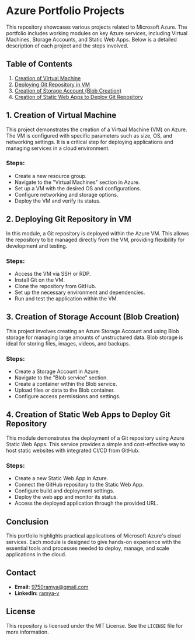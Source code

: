 # Azure Portfolio Projects

This repository showcases various projects related to Microsoft Azure. The portfolio includes working modules on key Azure services, including Virtual Machines, Storage Accounts, and Static Web Apps. Below is a detailed description of each project and the steps involved.

## Table of Contents

1. [Creation of Virtual Machine](#1-creation-of-virtual-machine)
2. [Deploying Git Repository in VM](#2-deploying-git-repository-in-vm)
3. [Creation of Storage Account (Blob Creation)](#3-creation-of-storage-account-blob-creation)
4. [Creation of Static Web Apps to Deploy Git Repository](#4-creation-of-static-web-apps-to-deploy-git-repository)

## 1. Creation of Virtual Machine

This project demonstrates the creation of a Virtual Machine (VM) on Azure. The VM is configured with specific parameters such as size, OS, and networking settings. It is a critical step for deploying applications and managing services in a cloud environment.

### Steps:
- Create a new resource group.
- Navigate to the "Virtual Machines" section in Azure.
- Set up a VM with the desired OS and configurations.
- Configure networking and storage options.
- Deploy the VM and verify its status.

## 2. Deploying Git Repository in VM

In this module, a Git repository is deployed within the Azure VM. This allows the repository to be managed directly from the VM, providing flexibility for development and testing.

### Steps:
- Access the VM via SSH or RDP.
- Install Git on the VM.
- Clone the repository from GitHub.
- Set up the necessary environment and dependencies.
- Run and test the application within the VM.

## 3. Creation of Storage Account (Blob Creation)

This project involves creating an Azure Storage Account and using Blob storage for managing large amounts of unstructured data. Blob storage is ideal for storing files, images, videos, and backups.

### Steps:
- Create a Storage Account in Azure.
- Navigate to the "Blob service" section.
- Create a container within the Blob service.
- Upload files or data to the Blob container.
- Configure access permissions and settings.

## 4. Creation of Static Web Apps to Deploy Git Repository

This module demonstrates the deployment of a Git repository using Azure Static Web Apps. This service provides a simple and cost-effective way to host static websites with integrated CI/CD from GitHub.

### Steps:
- Create a new Static Web App in Azure.
- Connect the GitHub repository to the Static Web App.
- Configure build and deployment settings.
- Deploy the web app and monitor its status.
- Access the deployed application through the provided URL.

## Conclusion

This portfolio highlights practical applications of Microsoft Azure's cloud services. Each module is designed to give hands-on experience with the essential tools and processes needed to deploy, manage, and scale applications in the cloud.

## Contact

- **Email:** [9750ramya@gmail.com](mailto:9750ramya@gmail.com)
- **LinkedIn:** [ramya-v](https://www.linkedin.com/in/ramya-v)

## License

This repository is licensed under the MIT License. See the `LICENSE` file for more information.
